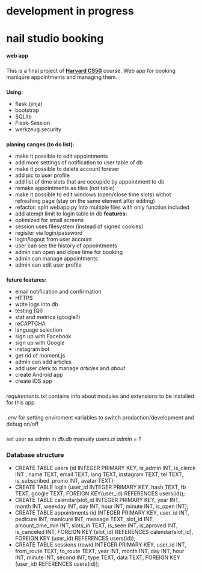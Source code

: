 ##
# **development in progress**
##
# nail studio booking
#### web app
###
This is a final project of **[Harvard CS50](https://pll.harvard.edu/course/cs50-introduction-computer-science)** course. 
Web app for booking maniqure appointments and managing them.
###
**Using:**
* flask (jinja)
* bootstrap
* SQLite
* Flask-Session
* werkzeug.security
###
**planing canges (to do list):**
* make it possible to edit appointments
* add more settings of notification to user table of db
* make it possible to delete account forever
* add pic to user profile
* add list of time slots that are occupide by appointment to db
* remake appointments as tiles (not table)
* make it possible to edit windows (open/close time slots) withot refreshing page (stay on the same element after editing)
* refactor: split webapp.py into multiple files with only function included
* add atempt limit to login table in db
**features:**
* optimized for small screens
* session uses filesystem (instead of signed cookies)
* register via login/password 
* login/logout from user account
* user can see the history of appointments
* admin can open and close time for booking
* admin can manage appointments
* admin can edit user profile
###    
**future features:**
* email notification and confirmation
* HTTPS
* write logs into db
* testing (QI)
* stat and metrics (google?)
* reCAPTCHA
* language selection 
* sign up with Facebook
* sign up with Google
* instagram bot
* get rid of moment.js
* admin can add articles
* add user *clerk* to manage *articles* and *about* 
* create Android app
* create iOS app
###
*requirements.txt* contains info about modules and extensions to be installed for this app.
#####
*.env* for setting enviroment variables to switch prodaction/development and debug on/off
#####
set user as admin  in *db.db* manualy *users.is admin = 1*
#####
### Database structure
* CREATE TABLE users (id INTEGER PRIMARY KEY, is_admin INT, is_clerck INT ,  name TEXT, email TEXT, lang TEXT, instagram TEXT, tel TEXT, is_subscribed_promo INT, avatar TEXT);
* CREATE TABLE login (user_id INTEGER PRIMARY KEY, hash TEXT, fb TEXT, google TEXT, FOREIGN KEY(user_id) REFERENCES users(id));
* CREATE TABLE calendar(slot_id INTEGER PRIMARY KEY, year INT, month INT, weekday INT, day INT, hour INT, minute INT, is_open INT);
* CREATE TABLE appointments (id INTEGER PRIMARY KEY, user_id INT, pedicure INT, manicure INT, message TEXT, slot_id INT, amount_time_min INT, slots_in TEXT, is_seen INT, is_aproved INT, is_canceled INT, FOREIGN KEY (slot_id) REFERENCES calendar(slot_id), FOREIGN KEY (user_id) REFERENCES users(id)); 
* CREATE TABLE sessions (rowid INTEGER PRIMARY KEY, user_id INT, from_route TEXT, to_route TEXT,  year INT, month INT, day INT, hour INT, minute INT, second INT, type TEXT, data TEXT, FOREIGN KEY (user_id) REFERENCES users(id));
